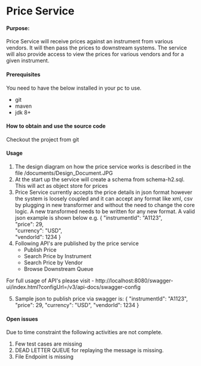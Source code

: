 # Price Service

#### Purpose:
Price Service will receive prices against an instrument from various vendors. It will then pass the prices to downstream systems.
The service will also provide access to view the prices for various vendors and for a given instrument.

#### Prerequisites
You need to have the below installed in your pc to use.
* git
* maven
* jdk 8+

#### How to obtain and use the source code
Checkout the project from git 
#### Usage
1. The design diagram on how the price service works is described in the file /documents/Design_Document.JPG
2. At the start up the service will create a schema from schema-h2.sql. This will act as object store for prices
3. Price Service currently accepts the price details in json format however the system is loosely coupled and it can accept any format like xml, csv by plugging in new transformer and without the need to change the core logic. A new transformed needs to be written for any new format. A valid json example is shown below e.g. 
    {
         "instrumentId": "A1123",     
         "price": 29,     
         "currency": "USD",     
         "vendorId": 1234
     }
4. Following API's are published by the price service 
    * Publish Price
    * Search Price by Instrument
    * Search Price by Vendor
    * Browse Downstream Queue

For full usage of API's please visit - http://localhost:8080/swagger-ui/index.html?configUrl=/v3/api-docs/swagger-config

5. Sample json to publish price via swagger is:
                                               {
                                                   "instrumentId": "A1123",
                                                   "price": 29,
                                                   "currency": "USD",
                                                   "vendorId": 1234
                                               }
#### Open issues
Due to time constraint the following activities are not complete.
1. Few test cases are missing
2. DEAD LETTER QUEUE for replaying the message is missing.
3. File Endpoint is missing                                               
                                               
                                               
